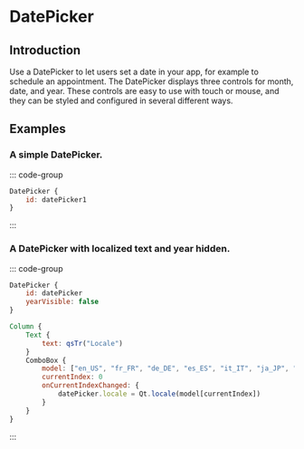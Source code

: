 # DatePicker

## Introduction

<mcurl name="DatePicker" url="https://learn.microsoft.com/en-us/windows/apps/design/controls/date-picker"></mcurl>

Use a DatePicker to let users set a date in your app, for example to schedule an appointment. The DatePicker displays three controls for month, date, and year. These controls are easy to use with touch or mouse, and they can be styled and configured in several different ways.

## Examples

### A simple DatePicker.

::: code-group

```qml
DatePicker {
    id: datePicker1
}
```

:::

### A DatePicker with localized text and year hidden.

::: code-group

```qml
DatePicker {
    id: datePicker
    yearVisible: false
}

Column {
    Text {
        text: qsTr("Locale")
    }
    ComboBox {
        model: ["en_US", "fr_FR", "de_DE", "es_ES", "it_IT", "ja_JP", "ko_KR", "zh_CN", "zh_TW"]
        currentIndex: 0
        onCurrentIndexChanged: {
            datePicker.locale = Qt.locale(model[currentIndex])
        }
    }
}
```

:::